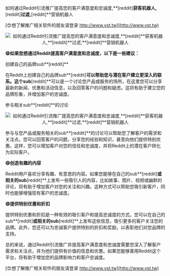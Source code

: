 如何通过Reddit引流推广提高您的客户满意度和忠诚度,**[reddit]**获客机器人,**[reddit]**过滤,**[reddit]**营销机器人

[😍想了解推广相关软件的朋友请登录 http://www.vst.tw](http://www.vst.tw)

 <center><img src="https://vst.tw/MP4/tuiguang/png/5.png" alt="如何通过Reddit引流推广提高您的客户满意度和忠诚度,**[reddit]**获客机器人,**[reddit]**过滤,**[reddit]**营销机器人"></center>

**😄如果您想通过Reddit提高客户满意度和忠诚度，以下是一些建议：**

创建自己的品牌sub**[reddit]**

在Reddit上创建自己的品牌sub**[reddit]**可以帮助您与潜在客户建立更深入的联系。这个sub**[reddit]**可以是一个讨论您产品或服务的场所，在这里您可以分享最新的新闻、优惠和活动信息，以及回答客户的问题和疑虑。这将有助于建立您的品牌形象，并增加客户的忠诚度。

参与相关sub**[reddit]**的讨论

 <center><img src="https://vst.tw/MP4/tuiguang/png/5.png" alt="如何通过Reddit引流推广提高您的客户满意度和忠诚度,**[reddit]**获客机器人,**[reddit]**过滤,**[reddit]**营销机器人"></center>

参与与您产品或服务相关的sub**[reddit]**的讨论可以帮助您了解客户的需求和关注点。您可以回答客户的问题，分享您的经验和知识，甚至向他们提供特别优惠。这样，您可以增加客户对您的信任和忠诚度，并将Reddit上的潜在客户转化为实际客户。

**😄创造有趣的内容**

Reddit用户喜欢分享有趣、有意思的内容。如果您能够在自己的sub**[reddit]**或相关的sub**[reddit]**上发布一些吸引人的内容，比如故事、图片、视频或幽默的评论，将有助于增加客户对您的关注和兴趣。这种方式可以帮助您吸引新客户，同时也能够增强现有客户的忠诚度。

**😄提供特别优惠和折扣**

提供特别优惠和折扣是一种有效的吸引客户和提高忠诚度的方式。您可以在自己的sub**[reddit]**或相关的sub**[reddit]**上发布这些信息，吸引更多的客户关注您的品牌。此外，您还可以为忠诚客户提供特别的折扣和奖励，以表彰他们对您品牌的支持。

总的来说，通过Reddit引流推广并提高客户满意度和忠诚度需要您深入了解客户需求和关注点，并为他们提供有价值的信息和优惠。如果您能够善用Reddit这个平台，将有助于增加您的品牌影响力和客户忠诚度。

[😍想了解推广相关软件的朋友请登录 http://www.vst.tw](http://www.vst.tw)



